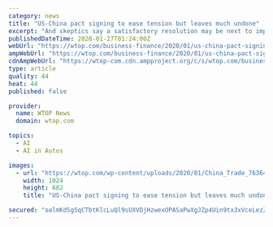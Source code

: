 ```yaml
---
category: news
title: "US-China pact signing to ease tension but leaves much undone"
excerpt: "And skeptics say a satisfactory resolution may be next to impossible given China’s ambitions to become the global leader in such advanced technologies as driverless cars and artificial intelligence. “The signing of the Phase 1 deal would represent a welcome, even if modest, de-escalation of trade hostilities between China and the U.S ..."
publishedDateTime: 2020-01-27T01:24:00Z
webUrl: "https://wtop.com/business-finance/2020/01/us-china-pact-signing-to-ease-tension-but-leave-much-undone/"
ampWebUrl: "https://wtop.com/business-finance/2020/01/us-china-pact-signing-to-ease-tension-but-leave-much-undone/amp/"
cdnAmpWebUrl: "https://wtop-com.cdn.ampproject.org/c/s/wtop.com/business-finance/2020/01/us-china-pact-signing-to-ease-tension-but-leave-much-undone/amp/"
type: article
quality: 44
heat: 44
published: false

provider:
  name: WTOP News
  domain: wtop.com

topics:
  - AI
  - AI in Autos

images:
  - url: "https://wtop.com/wp-content/uploads/2020/01/China_Trade_76364-1024x682.jpg"
    width: 1024
    height: 682
    title: "US-China pact signing to ease tension but leaves much undone"

secured: "oalmKdSg5qCTbtKlcLuQl9sUXVDjHzwexOPASaPwXgJZp4Uin9tx3xVceLezZhJc0t1yEyn8eQ9ncbJebfJ8zK2obEqrSrR+JKDfPxK7UQBdzCUy+fgqBk7ApZcbdImd1qPixDHPOd+Ns7oj7JtypldDkWGXkFb3THczPlDu73vcnrAzk+Jr+O08I77drK41wLYjlVbyM5Zs3SxV+n6YqD57PR8zL6gAB+DTIJFusTIMHwab2AHaaE/SybO0Ry4efnacfOVAkCJn4ZTjAY/rYOAGxBMCefv/QVVFbJ4eaRcKw30/7gy/Rxng8rmyg5b9;yMj32T/VGknE+sq3xmhlPA=="
---
```


